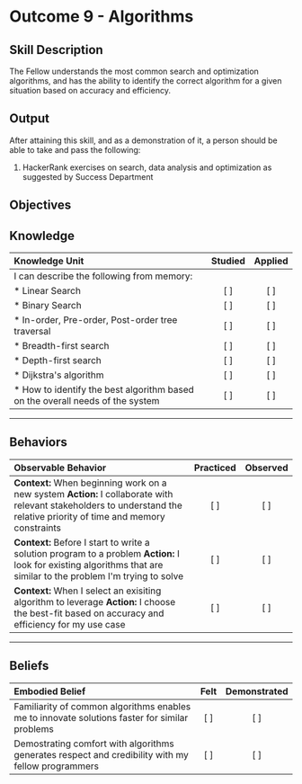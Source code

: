 # Outcome 9 - Algorithms

**Skill Description**
----------
The Fellow understands the most common search and optimization algorithms, and has the ability to identify the correct algorithm for a given situation based on accuracy and efficiency.

**Output**
----------
After attaining this skill, and as a demonstration of it, a person should be able to take and pass the following:

1. HackerRank exercises on search, data analysis and optimization as suggested by Success Department 


**Objectives**
----------
## **Knowledge**


| Knowledge Unit   |      Studied      | Applied |
|:-------------|:------------------:|:--------:|
| I can describe the following from memory: | | |
| * Linear Search   | [ ] | [ ]  |
| * Binary Search    | [ ] | [ ]  |
| * In-order, Pre-order, Post-order tree traversal | [ ] | [ ]  |
| * Breadth-first search     | [ ] | [ ]  |
| * Depth-first search     | [ ] | [ ]  |
| * Dijkstra's algorithm    | [ ] | [ ]  |
| * How to identify the best algorithm based on the overall needs of the system     | [ ] | [ ]  |



----------


## **Behaviors**

| Observable Behavior   |      Practiced      | Observed |
|:-------------|:------------------:|:--------:|
| **Context:** When beginning work on a new system **Action:** I collaborate with relevant stakeholders to understand the relative priority of time and memory constraints | [ ] | [ ]  |
| **Context:** Before I start to write a solution program to a problem **Action:** I look for existing algorithms that are similar to the problem I'm trying to solve | [ ] | [ ]  |
| **Context:** When I select an exisiting algorithm to leverage **Action:** I choose the best-fit based on accuracy and efficiency for my use case | [ ] | [ ]  |

----------


## **Beliefs**


| Embodied Belief   |      Felt      | Demonstrated |
|:-------------|:------------------:|:--------:|
| Familiarity of common algorithms enables me to innovate solutions faster for similar problems | [ ] | [ ]  |
| Demostrating comfort with algorithms generates respect and credibility with my fellow programmers | [ ] | [ ]  |



